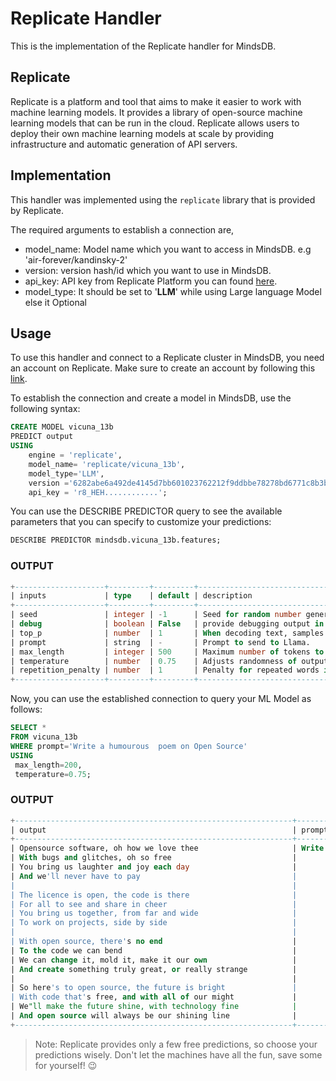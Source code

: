 # Replicate Handler

This is the implementation of the Replicate handler for MindsDB.

## Replicate
Replicate is a platform and tool that aims to make it easier to work with machine learning models. It provides a library of open-source machine learning models that can be run in the cloud. Replicate allows users to deploy their own machine learning models at scale by providing infrastructure and automatic generation of API servers.


## Implementation
This handler was implemented using the `replicate` library that is provided by Replicate.

The required arguments to establish a connection are,

* model_name: Model name which you want to access in MindsDB. e.g 'air-forever/kandinsky-2'
* version: version hash/id which you want to use in MindsDB.
* api_key: API key from Replicate Platform you can found [here](https://replicate.com/account/api-tokens).
* model_type: It should be set to '**LLM**' while using Large language Model else it Optional


## Usage
To use this handler and connect to a Replicate cluster in MindsDB, you need an account on Replicate. Make sure to create an account by following this [link](https://replicate.com/signin?next=/account/api-tokens).


To establish the connection and create a model in MindsDB, use the following syntax:
```sql
CREATE MODEL vicuna_13b
PREDICT output
USING
    engine = 'replicate',
    model_name= 'replicate/vicuna_13b',
    model_type='LLM',
    version ='6282abe6a492de4145d7bb601023762212f9ddbbe78278bd6771c8b3b2f2a13b',
    api_key = 'r8_HEH............';
```

You can use the DESCRIBE PREDICTOR query to see the available parameters that you can specify to customize your predictions:
```sql
DESCRIBE PREDICTOR mindsdb.vicuna_13b.features;
```

### OUTPUT
```sql
+--------------------+---------+---------+---------------------------------------------------------------------------------------------------------------------------------------+
| inputs             | type    | default | description                                                                                                                           |
+--------------------+---------+---------+---------------------------------------------------------------------------------------------------------------------------------------+
| seed               | integer | -1      | Seed for random number generator, for reproducibility                                                                                 |
| debug              | boolean | False   | provide debugging output in logs                                                                                                      |
| top_p              | number  | 1       | When decoding text, samples from the top p percentage of most likely tokens; lower to ignore less likely tokens                       |
| prompt             | string  | -       | Prompt to send to Llama.                                                                                                              |
| max_length         | integer | 500     | Maximum number of tokens to generate. A word is generally 2-3 tokens                                                                  |
| temperature        | number  | 0.75    | Adjusts randomness of outputs, greater than 1 is random and 0 is deterministic, 0.75 is a good starting value.                        |
| repetition_penalty | number  | 1       | Penalty for repeated words in generated text; 1 is no penalty, values greater than 1 discourage repetition, less than 1 encourage it. |
+--------------------+---------+---------+---------------------------------------------------------------------------------------------------------------------------------------+
```

Now, you can use the established connection to query your ML Model as follows:
```sql
SELECT *
FROM vicuna_13b
WHERE prompt='Write a humourous  poem on Open Source'
USING
 max_length=200,
 temperature=0.75;
```
### OUTPUT
```sql
+--------------------------------------------------------------+----------------------------------------+
| output                                                       | prompt                                 |
+--------------------------------------------------------------+----------------------------------------+
| Opensource software, oh how we love thee                     | Write a humourous  poem on Open Source |  
| With bugs and glitches, oh so free                           |                                        |  
| You bring us laughter and joy each day                       |                                        |  
| And we'll never have to pay                                  |                                        |  
|                                                              |                                        |  
| The licence is open, the code is there                       |                                        |  
| For all to see and share in cheer                            |                                        |  
| You bring us together, from far and wide                     |                                        |  
| To work on projects, side by side                            |                                        |  
|                                                              |                                        |  
| With open source, there's no end                             |                                        |  
| To the code we can bend                                      |                                        |  
| We can change it, mold it, make it our own                   |                                        |  
| And create something truly great, or really strange          |                                        |  
|                                                              |                                        |  
| So here's to open source, the future is bright               |                                        |  
| With code that's free, and with all of our might             |                                        |  
| We"ll make the future shine, with technology fine            |                                        |  
| And open source will always be our shining line              |                                        |  
+--------------------------------------------------------------+----------------------------------------+
```

> Note: Replicate provides only a few free predictions, so choose your predictions wisely. Don't let the machines have all the fun, save some for yourself! 😉
